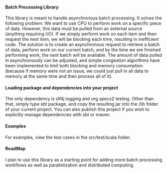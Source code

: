 

<h4>Batch Processing Library</h4>

<p>This library is meant to handle asynchronous batch processing. It solves the following problem: We want to use CPU to perform work on a specific piece of data. However, this data must be pulled from an external source (anything requiring I/O). If we simply perform work on each item and then request the next item, we will be blocking each time, resulting in inefficient code. The solution is to create an asynchronous request to retrieve a batch of data, perform work on our current batch, and by the time we are finished performing work, the next batch will be available. The amount of data pulled in asynchronously can be adjusted, and simple congestion algorithms have been implemented to limit both blocking and memory consumption (because if memory were not an issue, we could just pull in all data to memory at the same time and then process all of it).</p>

<h4>Loading package and dependencies into your project</h4>

<p>The only dependency is slf4j logging and org.specs2 testing. Other than that, simply type sbt package, and copy the resulting jar into the /lib folder of your current project. You can also publish this project if you wish to explicitly manage dependencies with sbt or maven.</p>

<h4>Examples</h4>

<p>For examples, view the test cases in the src/test/scala folder.</p>

<h4>RoadMap</h4>

<p>I plan to use this library as a starting point for adding more batch processing workflows as well as parallelization and distributed computing.</p>